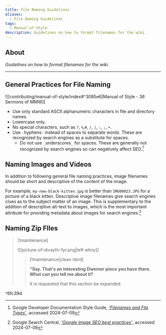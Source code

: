 ```yaml
---
title: File Naming Guidelines
aliases:
  - File Naming Guidelines
tags:
  - Manual-of-Style
description: Guidelines on how to format filenames for the wiki.
---
```

## About

_Guidelines on how to format filenames for the wiki._

---

## General Practices for File Naming

![[contributing/manual-of-style/index#^3085e6|Manual of Style - 36 Sermons of MMW]]

- Use only standard ASCII alphanumeric characters in file and directory names.
- Lowercase only.
- No special characters, such as `?`, `%`,`#`, `/`, `|`, `:`, `;`, `•`.
- Use `-`hyphens`-` instead of spaces to separate words. These are recognized by search engines as a substitute for spaces.
	- Do not use `_`underscores`_` for spaces. These are generally not recognized by search engines so can negatively affect SEO.[^1]

## Naming Images and Videos

In addition to following general file naming practices, image filenames should be short and descriptive of the content of the image.

For example, `my-new-black-kitten.jpg` is better than `IMG00023.JPG` for a picture of a black kitten. Descriptive image filenames give search engines clues as to the subject matter of an image. This is supplementary to the addition of descriptive alt-text to images, which is the most important attribute for providing metadata about images for search engines.[^2]

## Naming Zip FIles
> [!maintenance] 
> 
> ![[picture-of-divayth-fyr.png|left wtiny]]
> 
> > [!maintenance|clean nbrd]
> > 
> > **"Say. That's an interesting Dwemer piece you have there. What can you tell me about it?**
> > 
> > It is requested that this section be expanded.

^6fc39d

[^1]: Google Developer Documentation Style Guide, _['Filenames and File Types'](https://developers.google.com/style/filenames)_, accessed 2024-07-09
[^2]: Google Search Central, _['Google image SEO best practices'](https://developers.google.com/search/docs/appearance/google-images#descriptive-alt-text%20descriptive-titles-captions-filenames)_, accessed 2024-07-09